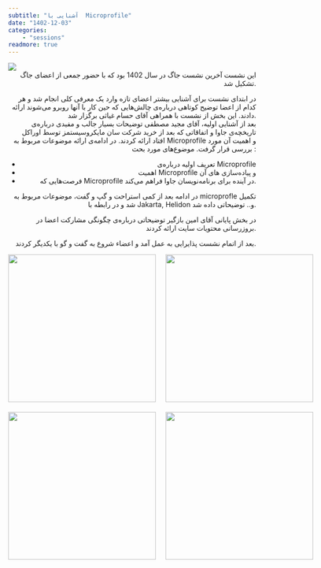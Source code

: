 ```yaml
---
subtitle: "آشنایی با  Microprofile"
date: "1402-12-03"
categories:
    - "sessions"
readmore: true
---
```

<img src="https://media.licdn.com/dms/image/D4D22AQGuOuk9xgfJmQ/feedshare-shrink_2048_1536/0/1708628660728?e=1711584000&v=beta&t=Jy21Cpra9oIm2TAOGc8oPvuoOAMRC35wDnpLw2YyOUs" />
<div style="text-align: right;">
این نشست آخرین نشست جاگ در سال 1402 بود که با حضور جمعی از اعضای جاگ تشکیل شد.

در ابتدای نشست برای آشنایی بیشتر اعضای تازه‌ وارد یک معرفی کلی انجام شد و هر کدام از اعضا توضیح کوتاهی درباره‌ی چالش‌هایی که حین کار با آنها روبرو می‌شوند ارائه دادند. این بخش از نشست با همراهی آقای حسام غیاثی برگزار شد. 
<br>
بعد از آشنایی اولیه، آقای مجید مصطفی توضیحات بسیار جالب و مفیدی درباره‌ی تاریخچه‌ی جاوا و اتفاقاتی که بعد از خرید شرکت سان مایکروسیستمز توسط اوراکل افتاد ارائه کردند. در ادامه‌ی ارائه موضوعات مربوط به Microprofile و اهمیت آن مورد بررسی قرار گرفت. موضوع‌های مورد بحث :‌
- تعریف اولیه درباره‌ی  Microprofile
- اهمیت  Microprofile و پیاده‌سازی های آن
- فرصت‌هایی که  Microprofile در آینده‌‌‌ برای برنامه‌نویسان جاوا فراهم می‌کند.
  
در ادامه بعد از کمی استراحت و گپ و گفت، موضوعات مربوط به  microprofle تکمیل شد و در رابطه با Jakarta, Helidon و.. توضیحاتی داده شد.

در بخش پایانی آقای امین بازگیر توضیحاتی درباره‌ی چگونگی مشارکت اعضا در بروزرسانی محتویات سایت ارائه کردند. 

بعد از اتمام نشست پذایرایی به عمل آمد و اعضاء شروع به گفت و گو با یکدیگر کردند. 


</div>
<div style="display: grid; grid-template-columns: repeat(2, 2fr); gap: 20px;">
    <img src="https://media.licdn.com/dms/image/D4D22AQGynqQ2GFXkJg/feedshare-shrink_2048_1536/0/1708628650750?e=1711584000&v=beta&t=JyBsS5pN2ucK7pYwDm4cFSJQZR9YUb_5fqgOcv_J5FQ" width="300"/>
    <img src="https://media.licdn.com/dms/image/D4D22AQF6lstuzH9bew/feedshare-shrink_2048_1536/0/1708628659949?e=1711584000&v=beta&t=ttcyAKtgiXJdITg_cXw88YJ93BC5yG1i4g01tUGHHZc" width="300"/>
    <img src="https://media.licdn.com/dms/image/D4D22AQHQbG9Wnt7Uzw/feedshare-shrink_2048_1536/0/1708628651809?e=1711584000&v=beta&t=keuGDNPBcMocjj0rD384YY3MQyIGLF-ma5uNlqsFJk8" width="300"/>
    <img src="https://media.licdn.com/dms/image/D4D22AQG9x22Z0P4HoA/feedshare-shrink_2048_1536/0/1708628655433?e=1711584000&v=beta&t=dlxUHfRyVttYS4SoYJ9fFtBbC9qFUD705uyugaqjNzY" width="300"/>
</div>
